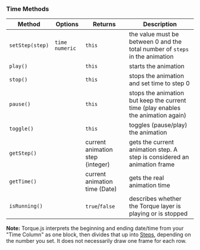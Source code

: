 ### Time Methods

Method | Options | Returns | Description |
---|---|---|---|
`setStep(step)` | `time numeric` | `this` | the value must be between 0 and the total number of `steps` in the animation
`play()` | | `this` | starts the animation
`stop()` | | `this` | stops the animation and set time to step 0
`pause()` | | `this` | stops the animation but keep the current time (play enables the animation again)
`toggle()` | | `this` | toggles (pause/play) the animation
`getStep()` | | current animation step (integer) | gets the current animation step. A step is considered an animation frame
`getTime()` | | current animation time (Date) | gets the real animation time
`isRunning()` | | `true`/`false` | describes whether the Torque layer is playing or is stopped

**Note:** Torque.js interprets the beginning and ending date/time from your "Time Column" as one block, then divides that up into [Steps](https://carto.com/docs/carto-engine/cartocss/properties-for-torque/#torque-frame-count-number), depending on the number you set. It does not necessarily draw one frame for each row.
